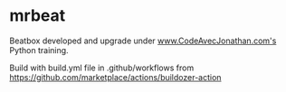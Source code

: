 # mrbeat
Beatbox developed and upgrade under www.CodeAvecJonathan.com's Python training.

Build with build.yml file in .github/workflows from https://github.com/marketplace/actions/buildozer-action
